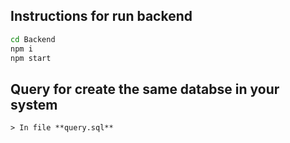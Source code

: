 ## Instructions for run backend
```bash
cd Backend
npm i
npm start
```


## Query for create the same databse in your system
    > In file **query.sql**